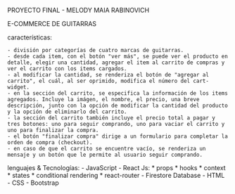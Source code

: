 
PROYECTO FINAL - MELODY MAIA RABINOVICH

E-COMMERCE DE GUITARRAS


características:

	- división por categorías de cuatro marcas de guitarras.
	- desde cada item, con el botón "ver más", se puede ver el producto en detalle, elegir una cantidad, agregar el item al carrito de compras y ver el carrito con los items cargados.
	- al modificar la cantidad, se renderiza el botón de "agregar al carrito", el cuál, al ser oprimido, modifica el número del cart-widget.
	- en la sección del carrito, se especifica la información de los items agregados. Incluye la imágen, el nombre, el precio, una breve descripción, junto con la opción de modificar la cantidad del producto y la opción de eliminarlo del carrito.
	- la sección del carrito también incluye el precio total a pagar y tres botones: uno para seguir comprando, uno para vaciar el carrito y uno para finalizar la compra.
	- el botón "finalizar compra" dirige a un formulario para completar la orden de compra (checkout).
	- en caso de que el carrito se encuentre vacío, se renderiza un mensaje y un botón que le permite al usuario seguir comprando.


lenguajes & Tecnologías:
	- JavaScript
	- React Js:
		* props
		* hooks
		* context
		* states
		* conditional rendering
		* react-router
	- Firestore Database 
	- HTML
	- CSS
	- Bootstrap